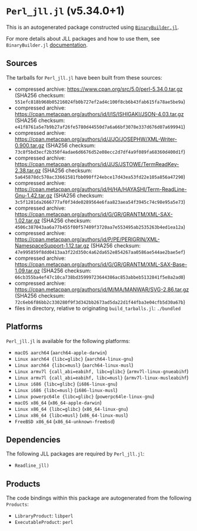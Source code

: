 # `Perl_jll.jl` (v5.34.0+1)

This is an autogenerated package constructed using [`BinaryBuilder.jl`](https://github.com/JuliaPackaging/BinaryBuilder.jl).

For more details about JLL packages and how to use them, see `BinaryBuilder.jl` [documentation](https://juliapackaging.github.io/BinaryBuilder.jl/dev/jll/).

## Sources

The tarballs for `Perl_jll.jl` have been built from these sources:

* compressed archive: https://www.cpan.org/src/5.0/perl-5.34.0.tar.gz (SHA256 checksum: `551efc818b968b05216024fb0b727ef2ad4c100f8cb6b43fab615fa78ae5be9a`)
* compressed archive: https://cpan.metacpan.org/authors/id/I/IS/ISHIGAKI/JSON-4.03.tar.gz (SHA256 checksum: `e41f8761a5e7b9b27af26fe5780d44550d7a6a66bf3078e337d676d07a699941`)
* compressed archive: https://cpan.metacpan.org/authors/id/J/JO/JOSEPHW/XML-Writer-0.900.tar.gz (SHA256 checksum: `73c8f5bd3ecf2b350f4adae6d6676d52e08ecc2d7df4a9f089fa68360d400d1f`)
* compressed archive: https://cpan.metacpan.org/authors/id/J/JS/JSTOWE/TermReadKey-2.38.tar.gz (SHA256 checksum: `5a645878dc570ac33661581fbb090ff24ebce17d43ea53fd22e105a856a47290`)
* compressed archive: https://cpan.metacpan.org/authors/id/H/HA/HAYASHI/Term-ReadLine-Gnu-1.42.tar.gz (SHA256 checksum: `3c5f1281da2666777af0f34de0289564e6faa823aea54f3945c74c98e95a5e73`)
* compressed archive: https://cpan.metacpan.org/authors/id/G/GR/GRANTM/XML-SAX-1.02.tar.gz (SHA256 checksum: `4506c387043aa6a77b455f00f57409f3720aa7e553495ab2535263b4ed1ea12a`)
* compressed archive: https://cpan.metacpan.org/authors/id/P/PE/PERIGRIN/XML-NamespaceSupport-1.12.tar.gz (SHA256 checksum: `47e995859f8dd0413aa3f22d350c4a62da652e854267aa0586ae544ae2bae5ef`)
* compressed archive: https://cpan.metacpan.org/authors/id/G/GR/GRANTM/XML-SAX-Base-1.09.tar.gz (SHA256 checksum: `66cb355ba4ef47c10ca738bd35999723644386ac853abbeb5132841f5e8a2ad0`)
* compressed archive: https://cpan.metacpan.org/authors/id/M/MA/MANWAR/SVG-2.86.tar.gz (SHA256 checksum: `72c6eb6f86bb2c330280f9f3d342bb2673ad5da22d1f44fba3e04cfb5d30a67b`)
* files in directory, relative to originating `build_tarballs.jl`: `./bundled`

## Platforms

`Perl_jll.jl` is available for the following platforms:

* `macOS aarch64` (`aarch64-apple-darwin`)
* `Linux aarch64 {libc=glibc}` (`aarch64-linux-gnu`)
* `Linux aarch64 {libc=musl}` (`aarch64-linux-musl`)
* `Linux armv7l {call_abi=eabihf, libc=glibc}` (`armv7l-linux-gnueabihf`)
* `Linux armv7l {call_abi=eabihf, libc=musl}` (`armv7l-linux-musleabihf`)
* `Linux i686 {libc=glibc}` (`i686-linux-gnu`)
* `Linux i686 {libc=musl}` (`i686-linux-musl`)
* `Linux powerpc64le {libc=glibc}` (`powerpc64le-linux-gnu`)
* `macOS x86_64` (`x86_64-apple-darwin`)
* `Linux x86_64 {libc=glibc}` (`x86_64-linux-gnu`)
* `Linux x86_64 {libc=musl}` (`x86_64-linux-musl`)
* `FreeBSD x86_64` (`x86_64-unknown-freebsd`)

## Dependencies

The following JLL packages are required by `Perl_jll.jl`:

* `Readline_jll)`

## Products

The code bindings within this package are autogenerated from the following `Products`:

* `LibraryProduct`: `libperl`
* `ExecutableProduct`: `perl`

